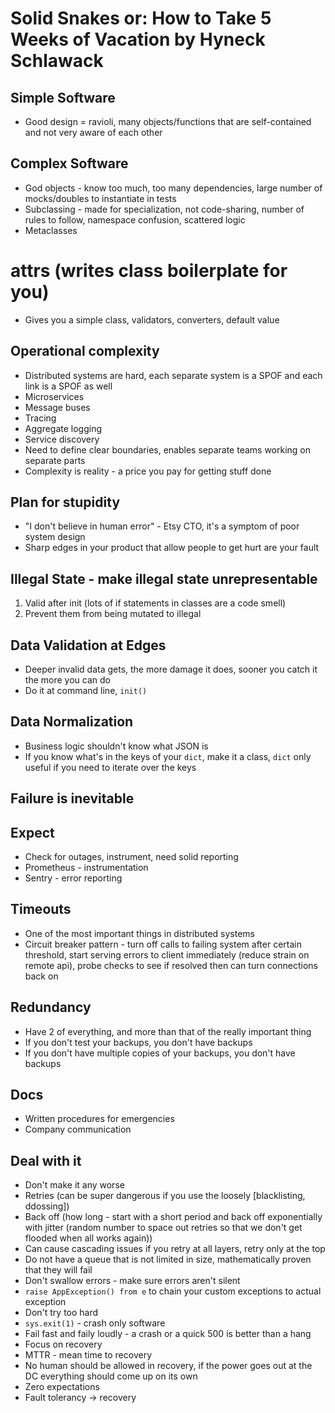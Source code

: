 # Solid Snakes or: How to Take 5 Weeks of Vacation by Hyneck Schlawack
## Simple Software
 * Good design = ravioli, many objects/functions that are self-contained and not very aware of each other
## Complex Software
 * God objects - know too much, too many dependencies, large number of mocks/doubles to instantiate in tests
 * Subclassing - made for specialization, not code-sharing, number of rules to follow, namespace confusion, scattered logic
 * Metaclasses
# attrs (writes class boilerplate for you)
 * Gives you a simple class, validators, converters, default value
## Operational complexity
 * Distributed systems are hard, each separate system is a SPOF and each link is a SPOF as well
 * Microservices
  * Message buses
  * Tracing
  * Aggregate logging
  * Service discovery
 * Need to define clear boundaries, enables separate teams working on separate parts
 * Complexity is reality - a price you pay for getting stuff done
## Plan for stupidity
 * "I don't believe in human error" - Etsy CTO, it's a symptom of poor system design
 * Sharp edges in your product that allow people to get hurt are your fault
## Illegal State - make illegal state unrepresentable
 1. Valid after init (lots of if statements in classes are a code smell)
 2. Prevent them from being mutated to illegal
## Data Validation at Edges
 * Deeper invalid data gets, the more damage it does, sooner you catch it the more you can do
 * Do it at command line, `init()`
## Data Normalization
 * Business logic shouldn't know what JSON is
 * If you know what's in the keys of your `dict`, make it a class, `dict` only useful if you need to iterate over the keys
## Failure is inevitable
## Expect
 * Check for outages, instrument, need solid reporting
 * Prometheus - instrumentation
 * Sentry - error reporting
## Timeouts
 * One of the most important things in distributed systems
 * Circuit breaker pattern - turn off calls to failing system after certain threshold, start serving errors to client immediately (reduce strain on remote api), probe checks to see if resolved then can turn connections back on
## Redundancy
 * Have 2 of everything, and more than that of the really important thing
 * If you don't test your backups, you don't have backups
 * If you don't have multiple copies of your backups, you don't have backups
## Docs
 * Written procedures for emergencies
 * Company communication
## Deal with it
 * Don't make it any worse
 * Retries (can be super dangerous if you use the loosely [blacklisting, ddossing])
 * Back off (how long - start with a short period and back off exponentially with jitter (random number to space out retries so that we don't get flooded when all works again))
  * Can cause cascading issues if you retry at all layers, retry only at the top
  * Do not have a queue that is not limited in size, mathematically proven that they will fail
 * Don't swallow errors - make sure errors aren't silent
  * `raise AppException() from e` to chain your custom exceptions to actual exception
 * Don't try too hard
  * `sys.exit(1)` - crash only software
 * Fail fast and faily loudly - a crash or a quick 500 is better than a hang
 * Focus on recovery
  * MTTR - mean time to recovery
  * No human should be allowed in recovery, if the power goes out at the DC everything should come up on its own
 * Zero expectations
 * Fault tolerancy -> recovery
